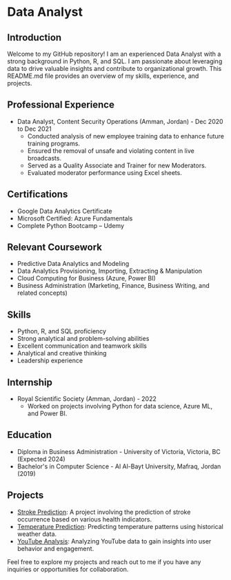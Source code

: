 # Data Analyst

## Introduction
Welcome to my GitHub repository! I am an experienced Data Analyst with a strong background in Python, R, and SQL. I am passionate about leveraging data to drive valuable insights and contribute to organizational growth. This README.md file provides an overview of my skills, experience, and projects.

## Professional Experience
- Data Analyst, Content Security Operations (Amman, Jordan) - Dec 2020 to Dec 2021
  - Conducted analysis of new employee training data to enhance future training programs.
  - Ensured the removal of unsafe and violating content in live broadcasts.
  - Served as a Quality Associate and Trainer for new Moderators.
  - Evaluated moderator performance using Excel sheets.

## Certifications
- Google Data Analytics Certificate
- Microsoft Certified: Azure Fundamentals
- Complete Python Bootcamp – Udemy

## Relevant Coursework
- Predictive Data Analytics and Modeling
- Data Analytics Provisioning, Importing, Extracting & Manipulation
- Cloud Computing for Business (Azure, Power BI)
- Business Administration (Marketing, Finance, Business Writing, and related concepts)

## Skills
- Python, R, and SQL proficiency
- Strong analytical and problem-solving abilities
- Excellent communication and teamwork skills
- Analytical and creative thinking
- Leadership experience

## Internship
- Royal Scientific Society (Amman, Jordan) - 2022
  - Worked on projects involving Python for data science, Azure ML, and Power BI.

## Education
- Diploma in Business Administration - University of Victoria, Victoria, BC (Expected 2024)
- Bachelor's in Computer Science - Al Al-Bayt University, Mafraq, Jordan (2019)

## Projects
- [Stroke Prediction](Stroke_Prediction.pdf): A project involving the prediction of stroke occurrence based on various health indicators.
- [Temperature Prediction](Temperature_Prediction.pdf): Predicting temperature patterns using historical weather data.
- [YouTube Analysis](youtube_analysis.pdf): Analyzing YouTube data to gain insights into user behavior and engagement.

Feel free to explore my projects and reach out to me if you have any inquiries or opportunities for collaboration.

